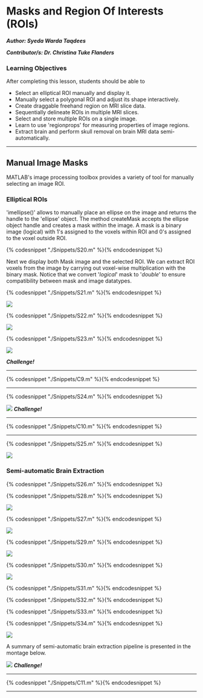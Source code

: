 # Masks and Region Of Interests (ROIs)

***Author: Syeda Warda Taqdees***

***Contributor/s: Dr. Christina Tuke Flanders***


### Learning Objectives

After completing this lesson, students should be able to

*   Select an elliptical ROI manually and display it.
*   Manually select a polygonal ROI and adjust its shape interactively.
*   Create draggable freehand region on MRI slice data.
*   Sequentially delineate ROIs in multiple MRI slices.
*   Select and store multiple ROIs on a single image.
*   Learn to use 'regionprops' for measuring properties of image regions.
*   Extract brain and perform skull removal on brain MRI data semi-automatically. 
_____________________________________________________________


## Manual Image Masks
MATLAB's image processing toolbox provides a variety of tool for manually selecting an image ROI.


### Elliptical ROIs

'imellipse()' allows to manually place an ellipse on the image and returns the handle to the 'ellipse' object. The method createMask accepts the ellipse object handle and creates a mask within the image. A mask is a binary image (logical) with 1's assigned to the voxels within ROI and 0's assigned to the voxel outside ROI.

{% codesnippet "./Snippets/S20.m" %}{% endcodesnippet %}

Next we display both Mask image and the selected ROI. We can extract ROI voxels from the image by carrying out voxel-wise multiplication with the binary mask. Notice that we convert '*logical*' mask to '*double*' to ensure compatibility between mask and image datatypes. 

{% codesnippet "./Snippets/S21.m" %}{% endcodesnippet %}

![](./BookImages/maskManuElip.jpg)

{% codesnippet "./Snippets/S22.m" %}{% endcodesnippet %}

![](./BookImages/maskManuRoiploy.jpg)

{% codesnippet "./Snippets/S23.m" %}{% endcodesnippet %}

![](./BookImages/maskManuMultiRoipoly.jpg)

***Challenge!***
_________________________________________________________________
{% codesnippet "./Snippets/C9.m" %}{% endcodesnippet %}
________________________________________________________________

{% codesnippet "./Snippets/S24.m" %}{% endcodesnippet %}

![](./BookImages/maskManuFreehand.jpg)
***Challenge!***
_________________________________________________________________
{% codesnippet "./Snippets/C10.m" %}{% endcodesnippet %}
_________________________________________________________________

{% codesnippet "./Snippets/S25.m" %}{% endcodesnippet %}

![](./BookImages/maskAutoElips.jpg)


### Semi-automatic Brain Extraction



{% codesnippet "./Snippets/S26.m" %}{% endcodesnippet %}

{% codesnippet "./Snippets/S28.m" %}{% endcodesnippet %}

![](./BookImages/brainHist.jpg)

{% codesnippet "./Snippets/S27.m" %}{% endcodesnippet %}

![](./BookImages/brainMesh.jpg)

{% codesnippet "./Snippets/S29.m" %}{% endcodesnippet %}

![](./BookImages/brainExtractMask.jpg)

{% codesnippet "./Snippets/S30.m" %}{% endcodesnippet %}

![](./BookImages/brainExtractClean.jpg)

{% codesnippet "./Snippets/S31.m" %}{% endcodesnippet %}

{% codesnippet "./Snippets/S32.m" %}{% endcodesnippet %}

{% codesnippet "./Snippets/S33.m" %}{% endcodesnippet %}

{% codesnippet "./Snippets/S34.m" %}{% endcodesnippet %}

![](./BookImages/brainExtractFill.jpg)

A summary of semi-automatic brain extraction pipeline is presented in the montage below.

![](./BookImages/brainExtractMontage.jpg)
***Challenge!***
_________________________________________________________________
{% codesnippet "./Snippets/C11.m" %}{% endcodesnippet %}
_________________________________________________________________